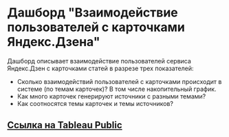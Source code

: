 # Дашборд "Взаимодействие пользователей с карточками Яндекс.Дзена"

Дашборд описывает взаимодействие пользователей сервиса Яндекс.Дзен с карточками статей в разрезе трех показателей:
* Сколько взаимодействий пользователей с карточками происходит в системе (по темам карточек)? В том числе накопительный график. 
* Как много карточек генерируют источники с разными темами? 
* Как соотносятся темы карточек и темы источников?

## [Ссылка на Tableau Public](https://public.tableau.com/views/__16697576356670/sheet1?:language=en-US&:display_count=n&:origin=viz_share_link)
